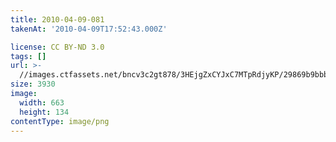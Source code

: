 ```yaml
---
title: 2010-04-09-081
takenAt: '2010-04-09T17:52:43.000Z'

license: CC BY-ND 3.0
tags: []
url: >-
  //images.ctfassets.net/bncv3c2gt878/3HEjgZxCYJxC7MTpRdjyKP/29869b9bbb3fbd89c79d74fcf54861dd/2010-04-09-081_4505327029_o
size: 3930
image:
  width: 663
  height: 134
contentType: image/png
---
```

